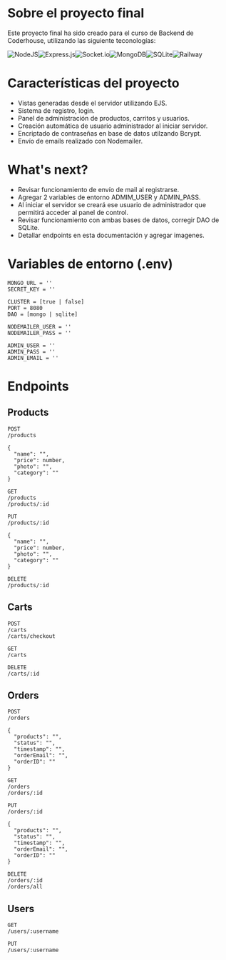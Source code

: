 # Sobre el proyecto final

Este proyecto final ha sido creado para el curso de Backend de Coderhouse, utilizando las siguiente teconologías:

![NodeJS](https://img.shields.io/badge/node.js-6DA55F?style=for-the-badge&logo=node.js&logoColor=white)![Express.js](https://img.shields.io/badge/express.js-%23404d59.svg?style=for-the-badge&logo=express&logoColor=%2361DAFB)![Socket.io](https://img.shields.io/badge/Socket.io-black?style=for-the-badge&logo=socket.io&badgeColor=010101)![MongoDB](https://img.shields.io/badge/MongoDB-%234ea94b.svg?style=for-the-badge&logo=mongodb&logoColor=white)![SQLite](https://img.shields.io/badge/sqlite-%2307405e.svg?style=for-the-badge&logo=sqlite&logoColor=white)![Railway](https://img.shields.io/badge/Railway-131415?style=for-the-badge&logo=railway&logoColor=white)

# Características del proyecto

- Vistas generadas desde el servidor utilizando EJS.
- Sistema de registro, login.
- Panel de administración de productos, carritos y usuarios.
- Creación automática de usuario administrador al iniciar servidor.
- Encriptado de contraseñas en base de datos utilzando Bcrypt.
- Envío de emails realizado con Nodemailer.

# What's next?

- Revisar funcionamiento de envío de mail al registrarse.
- Agregar 2 variables de entorno ADMIM_USER y ADMIN_PASS.
- Al iniciar el servidor se creará ese usuario de administrador que permitirá acceder al panel de control.
- Revisar funcionamiento con ambas bases de datos, corregir DAO de SQLite.
- Detallar endpoints en esta documentación y agregar imagenes.

# Variables de entorno (.env)

```
MONGO_URL = ''
SECRET_KEY = ''

CLUSTER = [true | false]
PORT = 8080
DAO = [mongo | sqlite]

NODEMAILER_USER = ''
NODEMAILER_PASS = ''

ADMIN_USER = ''
ADMIN_PASS = ''
ADMIN_EMAIL = ''
```

# Endpoints

## Products

```
POST
/products

{
  "name": "",
  "price": number,
  "photo": "",
  "category": ""
}

GET
/products
/products/:id

PUT
/products/:id

{
  "name": "",
  "price": number,
  "photo": "",
  "category": ""
}

DELETE
/products/:id

```

## Carts

```
POST
/carts
/carts/checkout

GET
/carts

DELETE
/carts/:id

```

## Orders

```
POST
/orders

{
  "products": "",
  "status": "",
  "timestamp": "",
  "orderEmail": "",
  "orderID": ""
}

GET 
/orders
/orders/:id

PUT
/orders/:id

{
  "products": "",
  "status": "",
  "timestamp": "",
  "orderEmail": "",
  "orderID": ""
}

DELETE
/orders/:id
/orders/all
```

## Users

```
GET
/users/:username

PUT
/users/:username
```